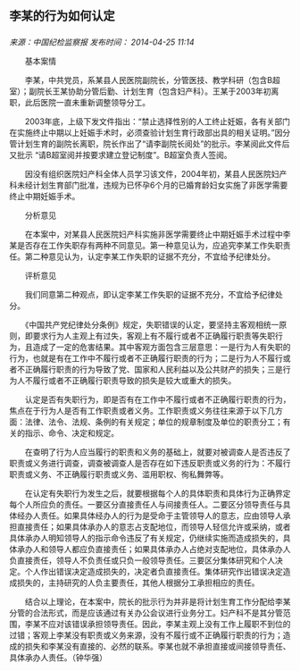 ## 李某的行为如何认定

### 

_来源：中国纪检监察报_ _发布时间： 2014-04-25 11:14_

　　基本案情

　　李某，中共党员，系某县人民医院副院长，分管医技、教学科研（包含B超室）；副院长王某协助分管后勤、计划生育（包含妇产科）。王某于2003年初离职，此后医院一直未重新调整领导分工。

　　2003年底，上级下发文件指出：“禁止选择性别的人工终止妊娠，各有关部门在实施终止中期以上妊娠手术时，必须查验计划生育行政部出具的相关证明。”因分管计划生育的副院长离职，院长作出了“请李副院长阅处”的批示。李某阅此文件后又批示 “请B超室阅并按要求建立登记制度”。B超室负责人签阅。

　　因没有组织医院妇产科全体人员学习该文件，2004年初，某县人民医院妇产科未经计划生育部门批准，违规为已怀孕6个月的已婚育龄妇女实施了非医学需要终止中期妊娠手术。

　　分析意见

　　在本案中，对某县人民医院妇产科实施非医学需要终止中期妊娠手术过程中李某是否存在工作失职存有两种不同意见。第一种意见认为，应追究李某工作失职责任。第二种意见认为，认定李某工作失职的证据不充分，不宜给予纪律处分。

　　评析意见

　　我们同意第二种观点，即认定李某工作失职的证据不充分，不宜给予纪律处分。

　　《中国共产党纪律处分条例》规定，失职错误的认定，要坚持主客观相统一原则，即要求行为人主观上有过失，客观上有不履行或者不正确履行职责等失职行为，且造成了一定的危害结果。其中客观方面包含三层意思：一是行为人有失职的行为，也就是有在工作中不履行或者不正确履行职责的行为；二是行为人不履行或者不正确履行职责的行为导致了党、国家和人民利益以及公共财产的损失；三是行为人不履行或者不正确履行职责导致的损失是较大或重大的损失。

　　认定是否有失职行为，即是否有在工作中不履行或者不正确履行职责的行为，焦点在于行为人是否有工作职责或者义务。工作职责或义务往往来源于以下几方面：法律、法令、法规、条例的有关规定；单位的规章制度及单位的职责分工；有关的指示、命令、决定和规定。

　　在查明了行为人应当履行的职责和义务的基础上，就要对被调查人是否违反了职责或义务进行调查，调查被调查人是否存在如下违反职责或义务的行为：不履行职责或义务、不正确履行职责或义务、滥用职权、徇私舞弊等。

　　在认定有失职行为发生之后，就要根据每个人的具体职责和具体行为正确界定每个人所应负的责任。一要区分直接责任人与间接责任人。二要区分领导责任与具体经办人责任。如果具体经办人的行为是受命于主管领导人的意志，应由领导人承担直接责任；如果具体承办人的意志占支配地位，而领导人轻信允许或采纳，或者具体承办人明知领导人的指示命令违反了有关规定，仍继续实施而造成损失的，具体承办人和领导人都应负直接责任；如果具体承办人占绝对支配地位，具体承办人负直接责任，领导人不负责任或只负一般领导责任。三要区分集体研究和个人决定。个人作出错误决定造成损失的，决定者负直接责任。集体研究作出错误决定造成损失的，主持研究的人负主要责任，其他人根据分工承担相应的责任。

　　结合以上理论，在本案中，院长的批示行为并非是将计划生育工作分配给李某分管的合法形式，而是应该通过有关办公会议进行业务分工。妇产科不是其分管范围，李某不应对该错误承担领导责任。因此，李某主观上没有工作上履职不到位的过错；客观上李某没有职责或义务来源，没有不履行或不正确履行职责的行为；造成的损失和李某没有直接的、必然的联系。李某也就不承担直接或间接领导责任、具体承办人责任。（钟华强）